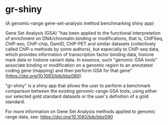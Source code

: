 # gr-shiny
(A genomic-range gene-set-analysis method benchmarking shiny app)

Gene Set Analysis (GSA) "has been applied to the functional interpretation of enrichment on DNA/chromatin binding or modifications, that is, ChIPSeq, ChIP-exo, ChIP-chip, DamID, ChIP-PET and similar datasets (collectively called ChIP-x methods by some authors), but especially to ChIP-seq data, which provides information of transcription factor binding data, histone mark data or histone variant data. In essence, such "genomic GSA tools" associate binding or modification on a genomic region to an annotated coding gene (mapping) and then perform GSA for that gene" (https://doi.org/10.1093/bib/bbz090).

"gr-shiny" is a shiny app that allows the user to perform a benchmark comparison between the existing genomic-range GSA tools, using either our selected gold standard datasets or the user's definition of a gold standard.

For more information on Gene Set Analysis methods applied to genomic range data, see: https://doi.org/10.1093/bib/bbz090
